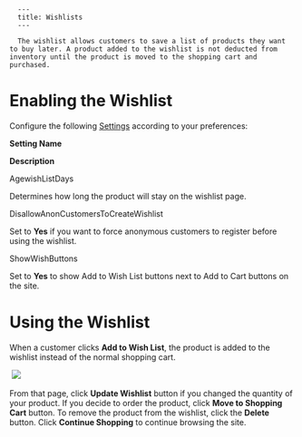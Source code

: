 
      ---
      title: Wishlists
      ---

      The wishlist allows customers to save a list of products they want to buy later. A product added to the wishlist is not deducted from inventory until the product is moved to the shopping cart and purchased.

Enabling the Wishlist
=====================

Configure the following [Settings](default.aspx?pageid=settings) according to your preferences:

**Setting Name**

**Description**

AgewishListDays

Determines how long the product will stay on the wishlist page.

DisallowAnonCustomersToCreateWishlist

Set to **Yes** if you want to force anonymous customers to register before using the wishlist.

ShowWishButtons

Set to **Yes** to show Add to Wish List buttons next to Add to Cart buttons on the site.

Using the Wishlist
==================

When a customer clicks **Add to Wish List**, the product is added to the wishlist instead of the normal shopping cart.  
  
 ![](images/1415398656861.png)  
  
From that page, click **Update Wishlist** button if you changed the quantity of your product. If you decide to order the product, click **Move to Shopping Cart** button. To remove the product from the wishlist, click the **Delete** button. Click **Continue Shopping** to continue browsing the site.
      